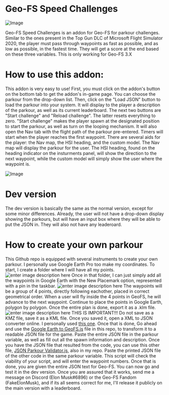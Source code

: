 # Geo-FS Speed Challenges

![Image](https://cdn.discordapp.com/attachments/771661854619205642/992752500048412722/unknown.png)

Geo-FS Speed Challenges is an addon for Geo-FS for parkour challenges. Similar to the ones present in the Top Gun DLC of Microsoft Flight Simulator 2020, the player must pass through waypoints as fast as possible, and as low as possible, in the fastest time. They will get a score at the end based on these three variables. This is only working for Geo-FS 3.X

# **How to use this addon:**

This addon is very easy to use! 
First, you must click on the addon's button on the bottom tab to get the addon's in-game page. You can choose the parkour from the drop-down list. Then, click on the "Load JSON" button to load the parkour into your system. It will display to the player a description of the parkour, as well as its current leaderboard. The next two buttons are "Start challenge" and "Reload challenge". The latter resets everything to zero. "Start challenge" makes the player spawn at the designated position to start the parkour, as well as turn on the looping mechanism. It will also open the Nav tab with the flight path of the parkour pre-entered. 
Timers will start when the player reaches the first waypoint. 
There are several aids for the player: the Nav map, the HSI heading, and the custom model.
The Nav map will display the parkour for the user. The HSI heading, found on the heading indicator on the insturments panel, will show the direction to the next waypoint, while the custom model will simply show the user where the waypoint is.

![Image](https://cdn.discordapp.com/attachments/771661854619205642/992815434250330212/unknown.png)

# **Dev version**

The dev version is basically the same as the normal version, except for some minor differences. Already, the user will not have a drop-down display showing the parkours, but will have an input box where they will be able to put the JSON in. They will also not have any leaderoard.

# **How to create your own parkour**
This Github repo is equipped with several instruments to create your own parkour. I personally use Google Earth Pro too make my coordinates. To start, I create a folder where I will have all my points. 
![enter image description here](https://cdn.discordapp.com/attachments/771661854619205642/992840072573497454/unknown.png)
Once in that folder, I can just simply add all the waypoints in Google Earth with the New Placemark option, represented with a pin in the taskbar. 
![enter image description here](https://cdn.discordapp.com/attachments/771661854619205642/992840802545963110/unknown.png)
The waypoints will be a group of 4 points, directly following eachother, placed in correct geometrical order. When a user will fly inside the 4 points in GeoFS, he will advance to the next waypoint.   Continue to place the points in Google Earth, polygon by polygon. Once the entire plan is done, export it as a .klm file. ![enter image description here](https://cdn.discordapp.com/attachments/771661854619205642/993059359460446259/unknown.png)
THIS IS IMPORTANT!!! Do not save as a KMZ file, save it as a KML file. Once you saved it, open a XML to JSON converter online. I personally used [this one](https://www.utilities-online.info/xmltojson). Once that is done, Go ahead and use the  [Google Earth to GeoFS.js](https://github.com/TotallyRealElonMusk/Geo-FS-Speed-Challenges/blob/main/dev-version/Google%20Earth%20to%20GeoFS.js) file in this repo, to transform it to a readable JSON file for the game. Paste the entire JSON file in the parkour variable, as well as fill out all the spawn information and description. Once you have the JSON file that resulted from the code, you can use this other file, [JSON Parkour Validator.js](https://github.com/TotallyRealElonMusk/Geo-FS-Speed-Challenges/blob/main/dev-version/JSON%20Parkour%20Validator.js ), also in my repo. Paste the printed JSON file of the other code in the same parkour variable. This script will check the viability of your script, and will enter the waypoint numbers. 
Once that is done, you are given the entire JSON text for Geo-FS. You can now go and test it in the dev version. Once you are assured that it works, send me a message on Discord (Elon Musk#6896) or the Geo-FS Fandom (FakeElonMusk), and if its all seems correct for me, I'll release it publicly on the main version with a leaderboard.
